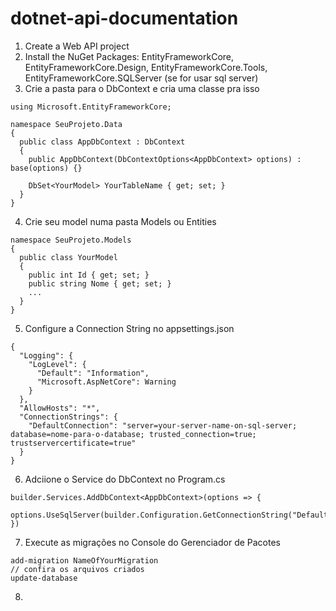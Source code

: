 # dotnet-api-documentation

1. Create a Web API project
2. Install the NuGet Packages: EntityFrameworkCore, EntityFrameworkCore.Design, EntityFrameworkCore.Tools, EntityFrameworkCore.SQLServer (se for usar sql server)
3. Crie a pasta para o DbContext e cria uma classe pra isso

```
using Microsoft.EntityFrameworkCore;

namespace SeuProjeto.Data
{
  public class AppDbContext : DbContext
  {
    public AppDbContext(DbContextOptions<AppDbContext> options) : base(options) {}

    DbSet<YourModel> YourTableName { get; set; }
  }
}
```

4. Crie seu model numa pasta Models ou Entities
```
namespace SeuProjeto.Models
{
  public class YourModel
  {
    public int Id { get; set; }
    public string Nome { get; set; }
    ...
  }
}
```

5. Configure a Connection String no appsettings.json
```
{
  "Logging": {
    "LogLevel": {
      "Default": "Information",
      "Microsoft.AspNetCore": Warning
    }
  },
  "AllowHosts": "*",
  "ConnectionStrings": {
    "DefaultConnection": "server=your-server-name-on-sql-server; database=nome-para-o-database; trusted_connection=true; trustservercertificate=true"
  }
}
```

6. Adciione o Service do DbContext no Program.cs
```
builder.Services.AddDbContext<AppDbContext>(options => {
  options.UseSqlServer(builder.Configuration.GetConnectionString("DefaultConnection"));
})
```

7. Execute as migrações no Console do Gerenciador de Pacotes
```
add-migration NameOfYourMigration
// confira os arquivos criados
update-database
```

8. 
